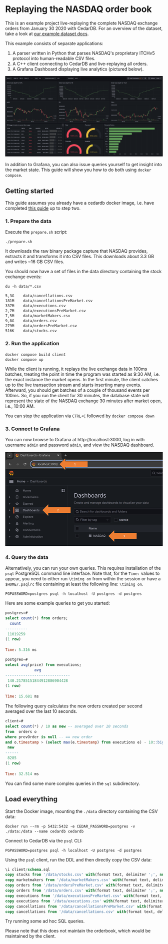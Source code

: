 # Replaying the NASDAQ order book

This is an example project live-replaying the complete NASDAQ exchange orders from January 30 2020 with CedarDB.
For an overview of the dataset, take a look at [our example dataset docs](https://cedardb.com/docs/example_datasets/nasdaq/).


This example consists of separate applications:

1. A parser written in Python that parses NASDAQ's proprietary ITCHv5 protocol into human-readable CSV files.
2. A C++ client connecting to CedarDB and live-replaying all orders.
3. A Grafana Dashboard displaying live analytics (pictured below).


![Grafana](./grafana.png)

In addition to Grafana, you can also issue queries yourself to get insight into the market state.
This guide will show you how to do both using `docker compose`.


## Getting started

This guide assumes you already have a cedardb docker image, i.e. have completed [this guide](https://cedardb.com/docs/getting_started/running_docker_image/) up to step two.

### 1. Prepare the data 
Execute the `prepare.sh` script:
```shell
./prepare.sh
```
It downloads the raw binary package capture that NASDAQ provides, extracts it and transforms it into CSV files.
This downloads about 3.3 GB and writes ~16 GB CSV files.

You should now have a set of files in the data directory containing the stock exchange events:

```shell
du -h data/*.csv
```

```
5,3G	data/cancellations.csv
181M	data/cancellationsPreMarket.csv
337M	data/executions.csv
2,7M	data/executionsPreMarket.csv
7,5M	data/marketMakers.csv
9,8G	data/orders.csv
279M	data/ordersPreMarket.csv
516K	data/stocks.csv
```

### 2. Run the application
```shell
docker compose build client
docker compose up
```

While the client is running, it replays the live exchange data in 100ms batches, treating the point in time the program was started as 9:30 AM, i.e. the exact instance the market opens.
In the first minute, the client catches up to the live transaction stream and starts inserting many events.
Afterward, you should get batches of a couple of thousand events per 100ms.
So, if you run the client for 30 minutes, the database state will represent the state of the NASDAQ exchange 30 minutes after market open, i.e., 10:00 AM.


You can stop the application via `CTRL+C` followed by `docker compose down`

### 3. Connect to Grafana
You can now browse to Grafana at http://localhost:3000, log in with username `admin` and password `admin`, and view the NASDAQ dashboard.

![Grafana Instructions](./grafana_instructions.png)


### 4. Query the data
Alternatively, you can run your own queries.  This requires installation of the `psql` PostgreSQL command line interface.
Note that, for the `Time:` values to appear, you need to either run `\timing on` from within the session or
have a `$HOME/.psqlrc` file containing at least the following line: `\timing on`.

```shell
PGPASSWORD=postgres psql -h localhost -U postgres -d postgres
```

Here are some example queries to get you started:

```sql
postgres=#
select count(*) from orders;
  count   
----------
 11019259
(1 row)

Time: 5.316 ms
```

```sql
postgres=#
select avg(price) from executions;
             avg             
-----------------------------
 140.21785151844912886904428
(1 row)

Time: 15.681 ms
```

The following query calculates the new orders created per second averaged over the last 10 seconds.

```sql
client=#
select count(*) / 10 as new -- averaged over 10 seconds
from  orders o
where prevOrder is null -- == new order
and o.timestamp > (select max(e.timestamp) from executions e) - 10::bigint * 1000 * 1000 * 1000; -- averaged over 10 seconds
 new  
------
 8285
(1 row)

Time: 32.514 ms
```

You can find some more complex queries in the `sql` subdirectory.

## Load everything

Start the Docker image, mounting the `./data` directory containing the CSV data:

```shell
docker run --rm -p 5432:5432 -e CEDAR_PASSWORD=postgres -v ./data:/data --name cedardb cedardb
```

Connect to CedarDB via the `psql` CLI:

```shell
PGPASSWORD=postgres psql -h localhost -U postgres -d postgres
```

Using the `psql` client, run the DDL and then directly copy the CSV data:

```sql
\i client/schema.sql
copy stocks from '/data/stocks.csv' with(format text, delimiter ';', null '', header true);
copy marketmakers from '/data/marketMakers.csv' with(format text, delimiter ';', null '', header true);
copy orders from '/data/ordersPreMarket.csv' with(format text, delimiter ';', null '', header true);
copy orders from '/data/orders.csv' with(format text, delimiter ';', null '', header true);
copy executions from '/data/executionsPreMarket.csv' with(format text, delimiter ';', null '', header true);
copy executions from '/data/executions.csv' with(format text, delimiter ';', null '', header true);
copy cancellations from '/data/cancellationsPreMarket.csv' with(format text, delimiter ';', null '', header true);
copy cancellations from '/data/cancellations.csv' with(format text, delimiter ';', null '', header true);
```

Try running some ad hoc SQL queries.

Please note that this does not maintain the orderbook, which would be maintained by the client.

